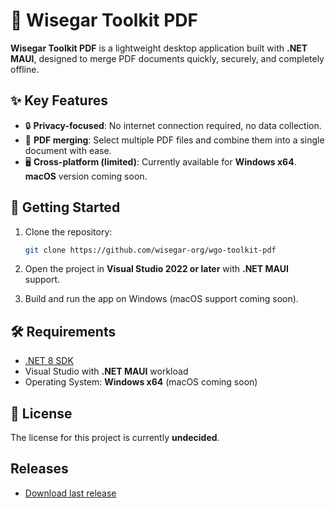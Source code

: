 
# 🧰 Wisegar Toolkit PDF

**Wisegar Toolkit PDF** is a lightweight desktop application built with **.NET MAUI**, designed to merge PDF documents quickly, securely, and completely offline.

## ✨ Key Features

- 🔒 **Privacy-focused**: No internet connection required, no data collection.
- 📎 **PDF merging**: Select multiple PDF files and combine them into a single document with ease.
- 🖥️ **Cross-platform (limited)**: Currently available for **Windows x64**. **macOS** version coming soon.

## 🚀 Getting Started

1. Clone the repository:

   ```bash
   git clone https://github.com/wisegar-org/wgo-toolkit-pdf
   ```

2. Open the project in **Visual Studio 2022 or later** with **.NET MAUI** support.
3. Build and run the app on Windows (macOS support coming soon).

## 🛠️ Requirements

- [.NET 8 SDK](https://dotnet.microsoft.com/)
- Visual Studio with **.NET MAUI** workload
- Operating System: **Windows x64** (macOS coming soon)

## 📄 License

The license for this project is currently **undecided**.

## Releases

- [Download last release](https://github.com/wisegar-org/wgo-toolkit-pdf/releases)

